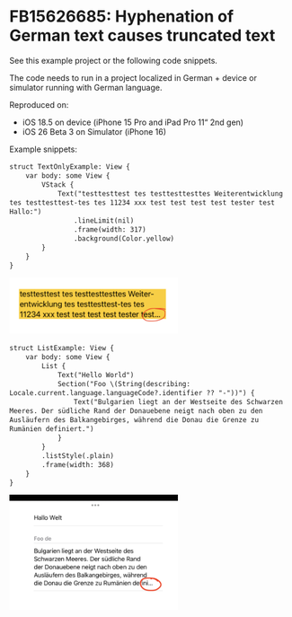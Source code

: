 # FB15626685: Hyphenation of German text causes truncated text

See this example project or the following code snippets.

The code needs to run in a project localized in German + device or simulator running with German language.

Reproduced on:

- iOS 18.5 on device (iPhone 15 Pro and iPad Pro 11“ 2nd gen)
- iOS 26 Beta 3 on Simulator (iPhone 16)

Example snippets:

```
struct TextOnlyExample: View {
    var body: some View {
        VStack {
            Text("testtesttest tes testtesttesttes Weiterentwicklung tes testtesttest-tes tes 11234 xxx test test test test tester test Hallo:")
                .lineLimit(nil)
                .frame(width: 317)
                .background(Color.yellow)
        }
    }
}
```

<img src="assets/TextOnlyExample.png" style="width:300px;"/>

```
struct ListExample: View {
    var body: some View {
        List {
            Text("Hello World")
            Section("Foo \(String(describing: Locale.current.language.languageCode?.identifier ?? "-"))") {
                Text("Bulgarien liegt an der Westseite des Schwarzen Meeres. Der südliche Rand der Donauebene neigt nach oben zu den Ausläufern des Balkangebirges, während die Donau die Grenze zu Rumänien definiert.")
            }
        }
        .listStyle(.plain)
        .frame(width: 368)
    }
}
```

<img src="assets/ListExample.png" style="width:300px;"/>
